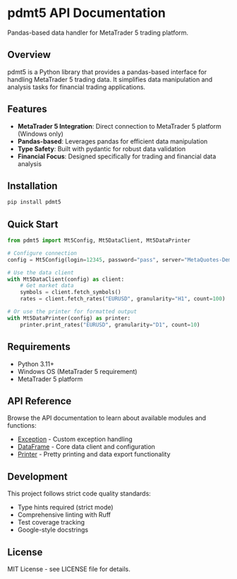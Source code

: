 # pdmt5 API Documentation

Pandas-based data handler for MetaTrader 5 trading platform.

## Overview

pdmt5 is a Python library that provides a pandas-based interface for handling MetaTrader 5 trading data. It simplifies data manipulation and analysis tasks for financial trading applications.

## Features

- **MetaTrader 5 Integration**: Direct connection to MetaTrader 5 platform (Windows only)
- **Pandas-based**: Leverages pandas for efficient data manipulation
- **Type Safety**: Built with pydantic for robust data validation
- **Financial Focus**: Designed specifically for trading and financial data analysis

## Installation

```bash
pip install pdmt5
```

## Quick Start

```python
from pdmt5 import Mt5Config, Mt5DataClient, Mt5DataPrinter

# Configure connection
config = Mt5Config(login=12345, password="pass", server="MetaQuotes-Demo")

# Use the data client
with Mt5DataClient(config) as client:
    # Get market data
    symbols = client.fetch_symbols()
    rates = client.fetch_rates("EURUSD", granularity="H1", count=100)

# Or use the printer for formatted output
with Mt5DataPrinter(config) as printer:
    printer.print_rates("EURUSD", granularity="D1", count=10)
```

## Requirements

- Python 3.11+
- Windows OS (MetaTrader 5 requirement)
- MetaTrader 5 platform

## API Reference

Browse the API documentation to learn about available modules and functions:

- [Exception](api/exception.md) - Custom exception handling
- [DataFrame](api/dataframe.md) - Core data client and configuration
- [Printer](api/printer.md) - Pretty printing and data export functionality

## Development

This project follows strict code quality standards:

- Type hints required (strict mode)
- Comprehensive linting with Ruff
- Test coverage tracking
- Google-style docstrings

## License

MIT License - see LICENSE file for details.